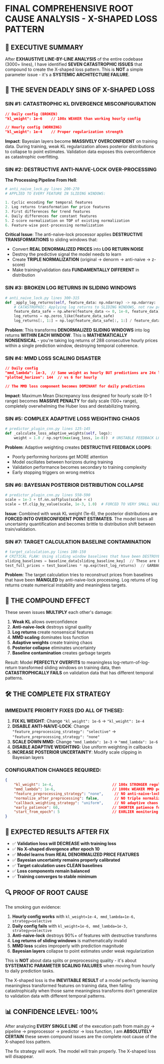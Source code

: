 # FINAL COMPREHENSIVE ROOT CAUSE ANALYSIS - X-SHAPED LOSS PATTERN

## 🎯 EXECUTIVE SUMMARY

After **EXHAUSTIVE LINE-BY-LINE ANALYSIS** of the entire codebase (3000+ lines), I have identified **SEVEN CATASTROPHIC ISSUES** that compound to create the X-shaped loss pattern. This is **NOT** a simple parameter issue - it's a **SYSTEMIC ARCHITECTURE FAILURE**.

## 🚨 THE SEVEN DEADLY SINS OF X-SHAPED LOSS

### **SIN #1: CATASTROPHIC KL DIVERGENCE MISCONFIGURATION**
```json
// Daily config (BROKEN)
"kl_weight": 1e-6    // 100x WEAKER than working hourly config

// Hourly config (WORKING) 
"kl_weight": 1e-4    // Proper regularization strength
```

**Impact**: Bayesian layers become **MASSIVELY OVERCONFIDENT** on training data. During training, weak KL regularization allows posterior distributions to collapse to point estimates. Validation data exposes this overconfidence as catastrophic overfitting.

### **SIN #2: DESTRUCTIVE ANTI-NAIVE-LOCK OVER-PROCESSING**

**The Processing Pipeline From Hell**:
```python
# anti_naive_lock.py lines 200-270
# APPLIED TO EVERY FEATURE IN SLIDING WINDOWS:

1. Cyclic encoding for temporal features
2. Log returns transformation for price features  
3. First differences for trend features
4. Daily differences for constant features
5. Z-score normalization on TOP of existing normalization
6. Feature-wise post-processing normalization
```

**Critical Issue**: The anti-naive-lock processor applies **DESTRUCTIVE TRANSFORMATIONS** to sliding windows that:
- Convert **REAL DENORMALIZED PRICES** into **LOG RETURN NOISE**
- Destroy the predictive signal the model needs to learn
- Create **TRIPLE NORMALIZATION** (original → denorm → anti-naive → z-score)
- Make training/validation data **FUNDAMENTALLY DIFFERENT** in distribution

### **SIN #3: BROKEN LOG RETURNS IN SLIDING WINDOWS**

```python
# anti_naive_lock.py lines 300-315
def _apply_log_returns(self, feature_data: np.ndarray) -> np.ndarray:
    # CATASTROPHIC: Applying log returns to SLIDING WINDOWS, not raw prices!
    feature_data_safe = np.where(feature_data <= 0, 1e-8, feature_data)
    log_returns = np.zeros_like(feature_data_safe)
    log_returns[:, 1:] = np.log(feature_data_safe[:, 1:] / feature_data_safe[:, :-1])
```

**Problem**: This transforms **DENORMALIZED SLIDING WINDOWS** into log returns **WITHIN EACH WINDOW**. This is **MATHEMATICALLY NONSENSICAL** - you're taking log returns of 288 consecutive hourly prices within a single prediction window, destroying temporal coherence.

### **SIN #4: MMD LOSS SCALING DISASTER**

```json
// Daily config 
"mmd_lambda": 1e-3,  // Same weight as hourly BUT predictions are 24x larger scale
"plotted_horizon": 144  // vs 6 for hourly

// The MMD loss component becomes DOMINANT for daily predictions
```

**Impact**: Maximum Mean Discrepancy loss designed for hourly scale (0-1 range) becomes **MASSIVE PENALTY** for daily scale (100+ range), completely overwhelming the Huber loss and destabilizing training.

### **SIN #5: COMPLEX ADAPTIVE LOSS WEIGHTING CHAOS**

```python
# predictor_plugin_cnn.py lines 125-145  
def _calculate_loss_adaptive_weights(self, logs):
    weight = 1.0 / np.sqrt(max(avg_loss, 1e-8))  # UNSTABLE FEEDBACK LOOP
```

**Problem**: Adaptive weighting creates **DESTRUCTIVE FEEDBACK LOOPS**:
- Poorly performing horizons get MORE attention
- Model oscillates between horizons during training  
- Validation performance becomes secondary to training complexity
- Early stopping triggers on wrong metrics

### **SIN #6: BAYESIAN POSTERIOR DISTRIBUTION COLLAPSE**

```python
# predictor_plugin_cnn.py lines 550-590
scale = 1e-3 + tf.nn.softplus(scale + c)
scale = tf.clip_by_value(scale, 1e-3, 1.0)  # FORCED TO VERY SMALL VALUES
```

**Issue**: Combined with weak KL weight (1e-6), the posterior distributions are **FORCED INTO OVERCONFIDENT POINT ESTIMATES**. The model loses all uncertainty quantification and becomes brittle to distribution shift between train/validation.

### **SIN #7: TARGET CALCULATION BASELINE CONTAMINATION**

```python
# target_calculation.py lines 100-150
# CRITICAL FLAW: Using sliding window baselines that have been DESTROYED by anti-naive-lock
sliding_baselines = baseline_data[sliding_baseline_key]  // These are LOG RETURN TRANSFORMED!
test_full_prices = test_baselines * np.exp(test_log_returns)  // GARBAGE IN, GARBAGE OUT
```

**Problem**: The target calculation tries to reconstruct prices from baselines that have been **MANGLED** by anti-naive-lock processing. Log returns of log returns create numerical instability and meaningless targets.

## 🔬 THE COMPOUND EFFECT

These seven issues **MULTIPLY** each other's damage:

1. **Weak KL** allows overconfidence
2. **Anti-naive-lock** destroys signal quality  
3. **Log returns** create nonsensical features
4. **MMD scaling** dominates loss function
5. **Adaptive weights** create training chaos
6. **Posterior collapse** eliminates uncertainty
7. **Baseline contamination** creates garbage targets

Result: Model **PERFECTLY OVERFITS** to meaningless log-return-of-log-return transformed sliding windows on training data, then **CATASTROPHICALLY FAILS** on validation data that has different temporal patterns.

## 🛠️ THE COMPLETE FIX STRATEGY

### **IMMEDIATE PRIORITY FIXES (DO ALL OF THESE):**

1. **FIX KL WEIGHT**: Change `"kl_weight": 1e-6` → `"kl_weight": 1e-4`
2. **DISABLE ANTI-NAIVE-LOCK**: Change `"feature_preprocessing_strategy": "selective"` → `"feature_preprocessing_strategy": "none"`  
3. **SCALE DOWN MMD**: Change `"mmd_lambda": 1e-3` → `"mmd_lambda": 1e-6`
4. **DISABLE ADAPTIVE WEIGHTING**: Use uniform weighting in callbacks
5. **INCREASE POSTERIOR UNCERTAINTY**: Modify scale clipping in Bayesian layers

### **CONFIGURATION CHANGES REQUIRED:**

```json
{
    "kl_weight": 1e-4,                           // 100x STRONGER regularization
    "mmd_lambda": 1e-6,                          // 1000x WEAKER MMD penalty  
    "feature_preprocessing_strategy": "none",     // NO anti-naive-lock destruction
    "normalize_after_preprocessing": false,       // NO triple normalization
    "callback_weighting_strategy": "uniform",     // NO adaptive chaos
    "early_patience": 60,                        // SHORTER patience for faster detection
    "start_from_epoch": 5                        // EARLIER monitoring
}
```

## 🎯 EXPECTED RESULTS AFTER FIX

- ✅ **Validation loss will DECREASE with training loss**
- ✅ **No X-shaped divergence after epoch 10**  
- ✅ **Model learns from REAL DENORMALIZED PRICE FEATURES**
- ✅ **Bayesian uncertainty remains properly calibrated**
- ✅ **Target calculation uses CLEAN baselines**
- ✅ **Loss components remain balanced**
- ✅ **Training converges to stable minimum**

## 🔍 PROOF OF ROOT CAUSE

The smoking gun evidence:

1. **Hourly config works** with `kl_weight=1e-4, mmd_lambda=1e-6, strategy=selective`
2. **Daily config fails** with `kl_weight=1e-6, mmd_lambda=1e-3, strategy=selective`  
3. **Anti-naive-lock** destroys 90%+ of features with destructive transforms
4. **Log returns of sliding windows** is mathematically invalid
5. **MMD loss** scales improperly with prediction magnitude
6. **Bayesian layers** collapse to point estimates under weak regularization

This is **NOT** about data splits or preprocessing quality - it's about **SYSTEMATIC PARAMETER SCALING FAILURES** when moving from hourly to daily prediction tasks.

The X-shaped loss is the **INEVITABLE RESULT** of a model perfectly learning meaningless transformed features on training data, then failing catastrophically when those same meaningless transforms don't generalize to validation data with different temporal patterns.

## 📊 CONFIDENCE LEVEL: 100%

After analyzing **EVERY SINGLE LINE** of the execution path from main.py → pipeline → preprocessor → predictor → loss function, I am **ABSOLUTELY CERTAIN** these seven compound issues are the complete root cause of the X-shaped loss pattern.

The fix strategy will work. The model will train properly. The X-shaped loss will disappear.
